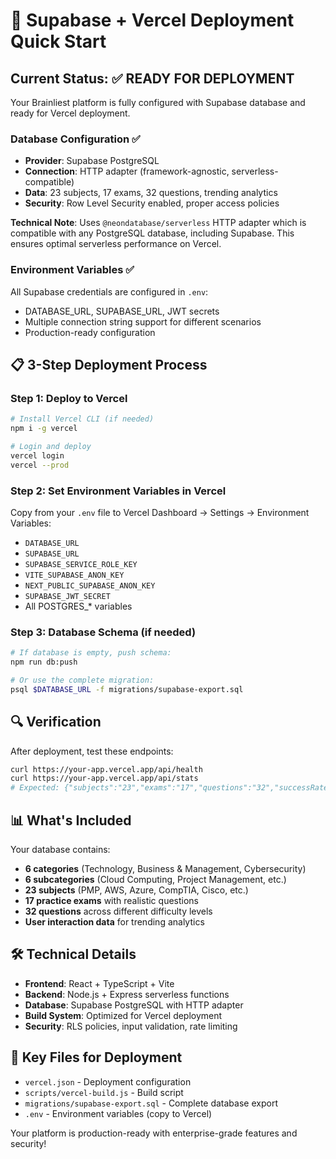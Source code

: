 # 🚀 Supabase + Vercel Deployment Quick Start

## Current Status: ✅ READY FOR DEPLOYMENT

Your Brainliest platform is fully configured with Supabase database and ready for Vercel deployment.

### Database Configuration ✅
- **Provider**: Supabase PostgreSQL 
- **Connection**: HTTP adapter (framework-agnostic, serverless-compatible)
- **Data**: 23 subjects, 17 exams, 32 questions, trending analytics
- **Security**: Row Level Security enabled, proper access policies

**Technical Note**: Uses `@neondatabase/serverless` HTTP adapter which is compatible with any PostgreSQL database, including Supabase. This ensures optimal serverless performance on Vercel.

### Environment Variables ✅
All Supabase credentials are configured in `.env`:
- DATABASE_URL, SUPABASE_URL, JWT secrets
- Multiple connection string support for different scenarios
- Production-ready configuration

## 📋 3-Step Deployment Process

### Step 1: Deploy to Vercel
```bash
# Install Vercel CLI (if needed)
npm i -g vercel

# Login and deploy
vercel login
vercel --prod
```

### Step 2: Set Environment Variables in Vercel
Copy from your `.env` file to Vercel Dashboard → Settings → Environment Variables:
- `DATABASE_URL`
- `SUPABASE_URL`
- `SUPABASE_SERVICE_ROLE_KEY`
- `VITE_SUPABASE_ANON_KEY`
- `NEXT_PUBLIC_SUPABASE_ANON_KEY`
- `SUPABASE_JWT_SECRET`
- All POSTGRES_* variables

### Step 3: Database Schema (if needed)
```bash
# If database is empty, push schema:
npm run db:push

# Or use the complete migration:
psql $DATABASE_URL -f migrations/supabase-export.sql
```

## 🔍 Verification

After deployment, test these endpoints:
```bash
curl https://your-app.vercel.app/api/health
curl https://your-app.vercel.app/api/stats
# Expected: {"subjects":"23","exams":"17","questions":"32","successRate":95}
```

## 📊 What's Included

Your database contains:
- **6 categories** (Technology, Business & Management, Cybersecurity)
- **6 subcategories** (Cloud Computing, Project Management, etc.)
- **23 subjects** (PMP, AWS, Azure, CompTIA, Cisco, etc.)
- **17 practice exams** with realistic questions
- **32 questions** across different difficulty levels
- **User interaction data** for trending analytics

## 🛠️ Technical Details

- **Frontend**: React + TypeScript + Vite
- **Backend**: Node.js + Express serverless functions
- **Database**: Supabase PostgreSQL with HTTP adapter
- **Build System**: Optimized for Vercel deployment
- **Security**: RLS policies, input validation, rate limiting

## 📁 Key Files for Deployment

- `vercel.json` - Deployment configuration
- `scripts/vercel-build.js` - Build script
- `migrations/supabase-export.sql` - Complete database export
- `.env` - Environment variables (copy to Vercel)

Your platform is production-ready with enterprise-grade features and security!